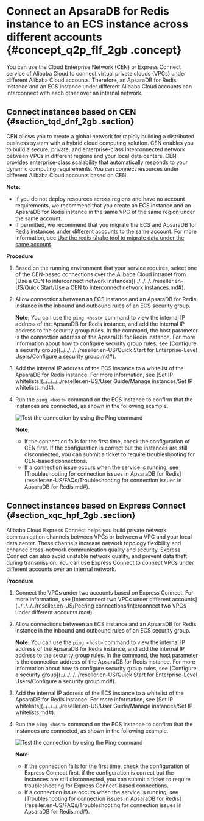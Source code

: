 # Connect an ApsaraDB for Redis instance to an ECS instance across different accounts {#concept_q2p_flf_2gb .concept}

You can use the Cloud Enterprise Network \(CEN\) or Express Connect service of Alibaba Cloud to connect virtual private clouds \(VPCs\) under different Alibaba Cloud accounts. Therefore, an ApsaraDB for Redis instance and an ECS instance under different Alibaba Cloud accounts can interconnect with each other over an internal network.

## Connect instances based on CEN {#section_tqd_dnf_2gb .section}

CEN allows you to create a global network for rapidly building a distributed business system with a hybrid cloud computing solution. CEN enables you to build a secure, private, and enterprise-class interconnected network between VPCs in different regions and your local data centers. CEN provides enterprise-class scalability that automatically responds to your dynamic computing requirements. You can connect resources under different Alibaba Cloud accounts based on CEN.

**Note:** 

-   If you do not deploy resources across regions and have no account requirements, we recommend that you create an ECS instance and an ApsaraDB for Redis instance in the same VPC of the same region under the same account.
-   If permitted, we recommend that you migrate the ECS and ApsaraDB for Redis instances under different accounts to the same account. For more information, see [Use the redis-shake tool to migrate data under the same account](../../../../reseller.en-US/.md#).

**Procedure**

1.  Based on the running environment that your service requires, select one of the CEN-based connections over the Alibaba Cloud intranet from [Use a CEN to interconnect network instances](../../../../reseller.en-US/Quick Start/Use a CEN to interconnect network instances.md#).
2.  Allow connections between an ECS instance and an ApsaraDB for Redis instance in the inbound and outbound rules of an ECS security group.

    **Note:** You can use the `ping <host>` command to view the internal IP address of the ApsaraDB for Redis instance, and add the internal IP address to the security group rules. In the command, the host parameter is the connection address of the ApsaraDB for Redis instance. For more information about how to configure security group rules, see [Configure a security group](../../../../reseller.en-US/Quick Start for Enterprise-Level Users/Configure a security group.md#).

3.  Add the internal IP address of the ECS instance to a whitelist of the ApsaraDB for Redis instance. For more information, see [Set IP whitelists](../../../../reseller.en-US/User Guide/Manage instances/Set IP whitelists.md#).
4.  Run the `ping <host>` command on the ECS instance to confirm that the instances are connected, as shown in the following example.

    ![Test the connection by using the Ping command](http://static-aliyun-doc.oss-cn-hangzhou.aliyuncs.com/assets/img/80706/156799762938517_en-US.png)

    **Note:** 

    -   If the connection fails for the first time, check the configuration of CEN first. If the configuration is correct but the instances are still disconnected, you can submit a ticket to require troubleshooting for CEN-based connections.
    -   If a connection issue occurs when the service is running, see [Troubleshooting for connection issues in ApsaraDB for Redis](reseller.en-US/FAQs/Troubleshooting for connection issues in ApsaraDB for Redis.md#).

## Connect instances based on Express Connect {#section_xqc_hpf_2gb .section}

Alibaba Cloud Express Connect helps you build private network communication channels between VPCs or between a VPC and your local data center. These channels increase network topology flexibility and enhance cross-network communication quality and security. Express Connect can also avoid unstable network quality, and prevent data theft during transmission. You can use Express Connect to connect VPCs under different accounts over an internal network.

**Procedure**

1.  Connect the VPCs under two accounts based on Express Connect. For more information, see [Interconnect two VPCs under different accounts](../../../../reseller.en-US/Peering connections/Interconnect two VPCs under different accounts.md#).
2.  Allow connections between an ECS instance and an ApsaraDB for Redis instance in the inbound and outbound rules of an ECS security group.

    **Note:** You can use the `ping <host>` command to view the internal IP address of the ApsaraDB for Redis instance, and add the internal IP address to the security group rules. In the command, the host parameter is the connection address of the ApsaraDB for Redis instance. For more information about how to configure security group rules, see [Configure a security group](../../../../reseller.en-US/Quick Start for Enterprise-Level Users/Configure a security group.md#).

3.  Add the internal IP address of the ECS instance to a whitelist of the ApsaraDB for Redis instance. For more information, see [Set IP whitelists](../../../../reseller.en-US/User Guide/Manage instances/Set IP whitelists.md#).
4.  Run the `ping <host>` command on the ECS instance to confirm that the instances are connected, as shown in the following example.

    ![Test the connection by using the Ping command](http://static-aliyun-doc.oss-cn-hangzhou.aliyuncs.com/assets/img/80706/156799762938517_en-US.png)

    **Note:** 

    -   If the connection fails for the first time, check the configuration of Express Connect first. if the configuration is correct but the instances are still disconnected, you can submit a ticket to require troubleshooting for Express Connect-based connections.
    -   If a connection issue occurs when the service is running, see [Troubleshooting for connection issues in ApsaraDB for Redis](reseller.en-US/FAQs/Troubleshooting for connection issues in ApsaraDB for Redis.md#).

